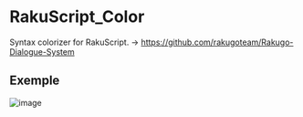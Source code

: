 # RakuScript_Color
Syntax colorizer for RakuScript. -> https://github.com/rakugoteam/Rakugo-Dialogue-System

## Exemple

![image](https://github.com/user-attachments/assets/91088b13-e377-4439-8ca6-f63c16d7d3ad)
